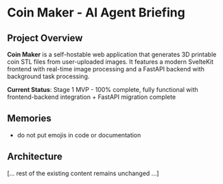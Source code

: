 # Coin Maker - AI Agent Briefing

## Project Overview

**Coin Maker** is a self-hostable web application that generates 3D printable coin STL files from user-uploaded images. It features a modern SvelteKit frontend with real-time image processing and a FastAPI backend with background task processing.

**Current Status**: Stage 1 MVP - 100% complete, fully functional with frontend-backend integration + FastAPI migration complete

## Memories

- do not put emojis in code or documentation

## Architecture

[... rest of the existing content remains unchanged ...]